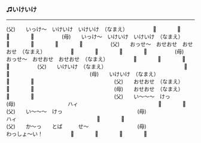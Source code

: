 ### ♫いけいけ
---
(父)　　いっけ～　いけいけ　いけいけ　（なまえ）　
　　　　📣　　　　📣　　　　📣　　　　📣　　　　　
(母)　　いっけ～　いけいけ　いけいけ　（なまえ）　
　　　　📣　　　　📣　　　　📣　　　　📣　　　　　
(父)　　おっせ～　おせおせ　おせおせ　（なまえ）　
　　　　📣　　　　📣　　　　📣　　　　📣　　　　　
(母)　　おっせ～　おせおせ　おせおせ　（なまえ）　
　　　　📣　　　　📣　　　　📣　　　　📣　　　　　
(父)　　いけいけ　（なまえ）　　　　　　　　　　　
　　　　📣　　　　📣　　　　　　　　　　　　　　　
(母)　　いけいけ　（なまえ）　　　　　　　　　　　
　　　　📣　　　　📣　　　　　　　　　　　　　　　
(父)　　おせおせ　（なまえ）　　　　　　　　　　　
　　　　📣　　　　📣　　　　　　　　　　　　　　　
(母)　　おせおせ　（なまえ）　　　　　　　　　　　
　　　　📣　　　　📣　　　　　　　　　　　　　　　
(父)　　い～～～　けっ　　　　　　　　　　　　　　
(母)　　　　　　　　　　ハィ　　　　　　　　　　　
　　　　📣　　　　📣　　　　　　　　　　　　　　　
(父)　　い～～～　けっ　　　　　　　　　　　　　　
(母)　　　　　　　　　　ハィ　　　　　　　　　　　
　　　　📣　　　　📣　　　　　　　　　　　　　　　
(父)　　か～っ　　とば　　　せ～　　　　　　　　　
(母)　　　　　　　　　　　　　　　わっしょ～い！　
　　　　📣　　　　📣　　　　📣　　　　📣　　　　　

